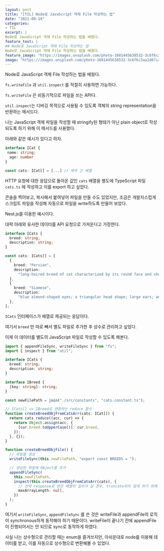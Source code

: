 ```yaml
---
layout: post
title: "[TIL] Node로 JavaScript 객체 File 작성하는 법"
date: "2021-09-19"
categories:
- TIL
excerpt: |
Node로 JavaScript 객체 File 작성하는 법을 배웠다.
feature_text: |
## Node로 JavaScript 객체 File 작성하는 법
Node로 JavaScript 객체 File 작성하는 법을 배웠다.
feature_image: "https://images.unsplash.com/photo-1601445638532-3c6f6c3aa1d6?ixlib=rb-1.2.1&ixid=MnwxMjA3fDB8MHxwaG90by1wYWdlfHx8fGVufDB8fHx8&auto=format&fit=crop&w=933&q=80"
image: "https://images.unsplash.com/photo-1601445638532-3c6f6c3aa1d6?ixlib=rb-1.2.1&ixid=MnwxMjA3fDB8MHxwaG90by1wYWdlfHx8fGVufDB8fHx8&auto=format&fit=crop&w=933&q=80"
---
```


Node로 JavaScript 객체 File 작성하는 법을 배웠다.

`fs.writeFile` 과 `util.inspect` 를 적절히 사용하면 가능하다.

`fs.writeFile` 은 비동기적으로 파일을 쓰는 API다.

`util.inspect`는 디버깅 목적으로 사용될 수 있도록 객체의 string representation을 반환하는 메서드다.

나는 JavaScript 객체 파일을 작성할 때 stringify된 형태가 아닌 plain object로 작성되도록 하기 위해 이 메서드를 사용했다.

아래와 같은 예시가 있다고 하자.

```typescript
interface ICat {
 name: string;
  age: number
}

const cats: ICat[] = [...] // 매우 긴 배열
```

HTTP 요청에 대한 응답으로 돌아온 값인 `cats` 배열을 별도에 TypeScript 파일 `cats.ts` 에 작성하고 이를 export 하고 싶었다.

콘솔을 찍어보고, 복사해서 붙여넣어 파일을 만들 수도 있었지만, 조금은 개발자스럽게 스크립트 파일을 작성해 자동으로 파일을 write하도록 만들어 보았다.

Nest.js를 이용한 예시이다.

대략 아래와 유사한 데이터를 API 요청으로 가져온다고 가정한다.

```typescript
interface ICats {
  breed: string;
  description: string;
}

const cats: ICats[] = [
  {
    breed: "Persian",
    description:
      "long-haired breed of cat characterized by its round face and short muzzle",
  },
  {
    breed: "Siamese",
    description:
      "blue almond-shaped eyes; a triangular head shape; large ears; an elongated, slender, and muscular body",
  },
];
```

`ICats` 인터페이스가 배열로 제공되는 응답이다.

여기서 `breed` 만 따로 빼서 별도 파일로 추가한 후 상수로 관리하고 싶었다.

이제 이 데이터를 별도의 JavaScript 파일로 작성할 수 있도록 해본다.

```typescript
import { appendFileSync, writeFileSync } from "fs";
import { inspect } from "util";

interface ICats {
  breed: string;
  description: string;
}

interface IBreed {
  [key: string]: string;
}

const newFilePath = join("./src/constants", "cats.constant.ts");

// ICats[] => IBreed로 변환하는 reduce 함수
function createBreedObjFromCatsArr(cats: ICat[]) {
  return cats.reduce((acc, cur) => {
    return Object.assign(acc, {
      [cur.breed.toUpperCase()]: cur.breed,
    });
  }, {});
}

function createBreedObjFile() {
  // 파일을 생성
  writeFileSync(this.newFilePath, "export const BREEDS = ");

  // 생성된 파일에 Object를 추가
  appendFileSync(
    this.newFilePath,
    inspect(this.createBreedObjFromCatsArr(cats), {
      // 만약 response로 받은 배열의 길이가 길 경우, truncate되지 않게 하기 위해 maxArrayLength를 null로 설정;
      maxArrayLength: null,
    })
  );
}
```

여기서 `writeFileSync`, `appendFileSync` 를 쓴 것은 writeFile과 appendFile의 로직이 synchronous하게 동작해야 하기 때문이다. writeFile이 끝나기 전에 appendFile이 진행되어서는 안 되므로 sync로 동작하게 하였다.

사실 나는 상수형으로 관리할 때는 enum을 즐겨쓰지만, 아쉬운대로 node를 이용해 데이터를 받고, 이를 자동으로 상수형으로 변환해볼 수 있었다.
